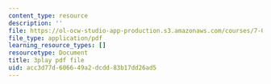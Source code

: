 ```yaml
---
content_type: resource
description: ''
file: https://ol-ocw-studio-app-production.s3.amazonaws.com/courses/7-01sc-fundamentals-of-biology-fall-2011/acc3d77d606649a2dcdd83b17dd26ad5_qY0ixUWJx0g.pdf
file_type: application/pdf
learning_resource_types: []
resourcetype: Document
title: 3play pdf file
uid: acc3d77d-6066-49a2-dcdd-83b17dd26ad5
---
```

